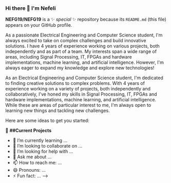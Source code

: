 ### Hi there 👋 I'm Nefeli


**NEFG19/NEFG19** is a ✨ _special_ ✨ repository because its `README.md` (this file) appears on your GitHub profile.

As a passionate Electrical Engineering and Computer Science student, I'm always excited to take on complex challenges and build innovative solutions. 
I have 4 years of experience working on various projects, both independently and as part of a team. 
My interests span a wide range of areas, including Signal Processing, IT, FPGAs and hardware implementations, machine learning, and artificial intelligence. 
However, I'm always eager to expand my knowledge and explore new technologies!


As an Electrical Engineering and Computer Science student, I'm dedicated to finding creative solutions to complex problems. 
With 4 years of experience working on a variety of projects, both independently and collaboratively,
I've honed my skills in Signal Processing, IT, FPGAs and hardware implementations, machine learning, and artificial intelligence. 
While these are areas of particular interest to me, I'm always open to learning new things and tackling new challenges.

Here are some ideas to get you started:

🔭 **##Current Projects**


- 🌱 I’m currently learning ...
- 👯 I’m looking to collaborate on ...
- 🤔 I’m looking for help with ...
- 💬 Ask me about ...
- 📫 How to reach me: ...
- 😄 Pronouns: ...
- ⚡ Fun fact: ...
-->

